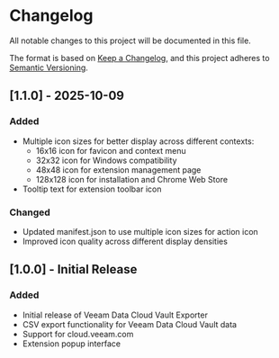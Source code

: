 # Changelog

All notable changes to this project will be documented in this file.

The format is based on [Keep a Changelog](https://keepachangelog.com/en/1.0.0/),
and this project adheres to [Semantic Versioning](https://semver.org/spec/v2.0.0.html).

## [1.1.0] - 2025-10-09

### Added
- Multiple icon sizes for better display across different contexts:
  - 16x16 icon for favicon and context menu
  - 32x32 icon for Windows compatibility
  - 48x48 icon for extension management page
  - 128x128 icon for installation and Chrome Web Store
- Tooltip text for extension toolbar icon

### Changed
- Updated manifest.json to use multiple icon sizes for action icon
- Improved icon quality across different display densities

## [1.0.0] - Initial Release

### Added
- Initial release of Veeam Data Cloud Vault Exporter
- CSV export functionality for Veeam Data Cloud Vault data
- Support for cloud.veeam.com
- Extension popup interface
